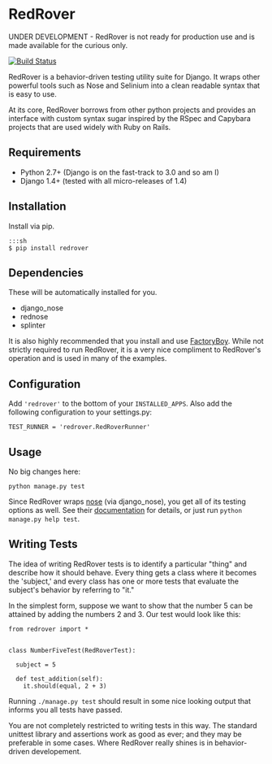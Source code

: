 RedRover
========

UNDER DEVELOPMENT - RedRover is not ready for production use and is
made available for the curious only.

[![Build Status](https://travis-ci.org/dustinfarris/redrover.png?branch=master)](https://travis-ci.org/dustinfarris/redrover)

RedRover is a behavior-driven testing utility suite for Django.  It
wraps other powerful tools such as Nose and Selinium into a clean
readable syntax that is easy to use.

At its core, RedRover borrows from other python projects and provides
an interface with custom syntax sugar inspired by the RSpec and Capybara
projects that are used widely with Ruby on Rails.

Requirements
------------
* Python 2.7+ (Django is on the fast-track to 3.0 and so am I)
* Django 1.4+ (tested with all micro-releases of 1.4)

Installation
------------
Install via pip.

    :::sh
    $ pip install redrover

Dependencies
------------
These will be automatically installed for you.

* django_nose
* rednose
* splinter

It is also highly recommended that you install and use [FactoryBoy][1].
While not strictly required to run RedRover, it is a very nice
compliment to RedRover's operation and is used in many of the examples.

Configuration
-------------
Add ``'redrover'`` to the bottom of your ``INSTALLED_APPS``.  Also add
the following configuration to your settings.py:

    TEST_RUNNER = 'redrover.RedRoverRunner'

Usage
-----
No big changes here:

    python manage.py test

Since RedRover wraps [nose][2] (via django_nose), you get all of its
testing options as well.  See their [documentation][3]  for details, or
just run ``python manage.py help test``.

Writing Tests
-------------
The idea of writing RedRover tests is to identify a particular "thing"
and describe how it should behave.  Every thing gets a class where it
becomes the 'subject,' and every class has one or more tests that
evaluate the subject's behavior by referring to "it."

In the simplest form, suppose we want to show that the number 5 can be
attained by adding the numbers 2 and 3.  Our test would look like this:

    from redrover import *


    class NumberFiveTest(RedRoverTest):

      subject = 5

      def test_addition(self):
        it.should(equal, 2 + 3)

Running ``./manage.py test`` should result in some nice looking output
that informs you all tests have passed.

You are not completely restricted to writing tests in this way.  The
standard unittest library and assertions work as good as ever; and
they may be preferable in some cases.  Where RedRover really shines
is in behavior-driven developement.

[1]: https://github.com/dnerdy/factory_boy
[2]: https://github.com/nose-devs/nose
[3]: https://nose.readthedocs.org/en/latest/